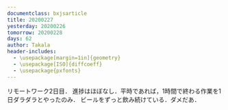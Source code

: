 ```yaml
---
documentclass: bxjsarticle
title: 20200227
yesterday: 20200226
tomorrow: 20200228
days: 62
author: Takala
header-includes:
  - \usepackage[margin=1in]{geometry}
  - \usepackage[ISO]{diffcoeff}
  - \usepackage{pxfonts}
---
```


リモートワーク2日目．
進捗はほぼなし．平時であれば，1時間で終わる作業を1日ダラダラとやったのみ．
ビールをずっと飲み続けている．ダメだあ．
